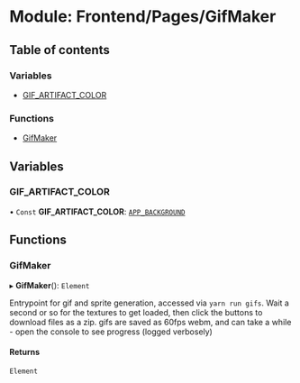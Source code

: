 # Module: Frontend/Pages/GifMaker

## Table of contents

### Variables

- [GIF_ARTIFACT_COLOR](Frontend_Pages_GifMaker.md#gif_artifact_color)

### Functions

- [GifMaker](Frontend_Pages_GifMaker.md#gifmaker)

## Variables

### GIF_ARTIFACT_COLOR

• `Const` **GIF_ARTIFACT_COLOR**: [`APP_BACKGROUND`](../enums/Backend_GameLogic_ArtifactUtils.ArtifactFileColor.md#app_background)

## Functions

### GifMaker

▸ **GifMaker**(): `Element`

Entrypoint for gif and sprite generation, accessed via `yarn run gifs`.
Wait a second or so for the textures to get loaded, then click the buttons to download files as a zip.
gifs are saved as 60fps webm, and can take a while - open the console to see progress (logged verbosely)

#### Returns

`Element`
